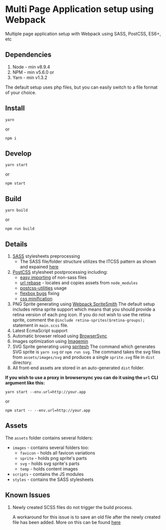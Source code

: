 # Multi Page Application setup using Webpack

Multiple page application setup with Webpack using SASS, PostCSS, ES6+, etc

## Dependencies

1. Node - min v8.9.4
2. NPM - min v5.6.0
   or
3. Yarn - min v1.3.2

The default setup uses php files, but you can easily switch to a file format of your choice.

## Install

```
yarn
```

or

```
npm i
```

## Develop

```
yarn start
```

or

```
npm start
```

## Build

```
yarn build
```

or

```
npm run build
```

## Details

1. [SASS](http://sass-lang.com/) stylesheets preprocessing
   * The SASS file/folder structure utilizes the ITCSS pattern as shown and expained [here](https://www.xfive.co/blog/itcss-scalable-maintainable-css-architecture/)
2. [PostCSS](https://github.com/postcss/postcss) stylesheet postprocessing including:
   * [easy importing](https://github.com/TrySound/postcss-easy-import) of non-sass files
   * [url rebase](https://github.com/postcss/postcss-url) - locates and copies assets from `node_modules`
   * [postcss-utilities](https://github.com/ismamz/postcss-utilities) usage
   * [flexbox bugs](https://github.com/luisrudge/postcss-flexbugs-fixes) fixing
   * [css minification](http://cssnano.co/)
3. PNG Sprite generating using [Webpack SpriteSmith](https://github.com/mixtur/webpack-spritesmith)
   The default setup includes retina sprite support which means that you should provide a retina version of each png icon.
   If you do not wish to use the retina sprite, comment the `@include retina-sprites($retina-groups);` statement in `main.scss` file.
4. Latest EcmaScript support
5. Automatic browser reload using [BrowserSync](https://browsersync.io/)
6. Images optimization using [Imagemin](https://github.com/Klathmon/imagemin-webpack-plugin)
7. SVG Sprite generating using [spritesh](https://www.npmjs.com/package/spritesh)
   The command which generates SVG sprite is `yarn svg` or `npm run svg`.
   The command takes the svg files from `assets/images/svg` and produces a single `sprite.svg` file in `dist` directory.
8. All front-end assets are stored in an auto-generated `dist` folder.

**If you wish to use a proxy in browsersync you can do it using the `url` CLI argument like this:**

```
yarn start --env.url=http://your.app
```

or

```
npm start -- --env.url=http://your.app
```

## Assets

The `assets` folder contains several folders:

* `images` - contains several folders too:
  * `favicon` - holds all favicon variations
  * `sprite` - holds png sprite's parts
  * `svg` - holds svg sprite's parts
  * `temp` - holds content images
* `scripts` - contains the JS modules
* `styles` - contains the SASS stylesheets

## Known Issues

1. Newly created SCSS files do not trigger the build process.

   A workaround for this issue is to save an old file after the newly created file has been added.
   More on this can be found [here](https://github.com/sass/node-sass/issues/1891)
